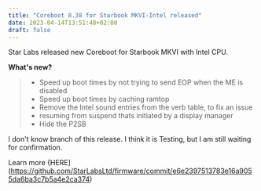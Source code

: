 ```yaml
---
title: "Coreboot 8.38 for Starbook MKVI-Intel released"
date: 2023-04-14T13:51:48+02:00
draft: false
---
```


Star Labs released new Coreboot for Starbook MKVI with Intel CPU.

**What's new?**

> - Speed up boot times by not trying to send EOP when the ME is disabled
> - Speed up boot times by caching ramtop
> - Remove the Intel sound entries from the verb table, to fix an issue
> - resuming from suspend thats initiated by a display manager
> - Hide the P2SB

I don't know branch of this release. I think it is Testing, but I am still waiting for confirmation.

Learn more {HERE](https://github.com/StarLabsLtd/firmware/commit/e6e2397513783e16a9055da6ba3c7b5a4e2ca374)

